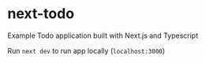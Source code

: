 # next-todo

Example Todo application built with Next.js and Typescript

Run `next dev` to run app locally (`localhost:3000`)